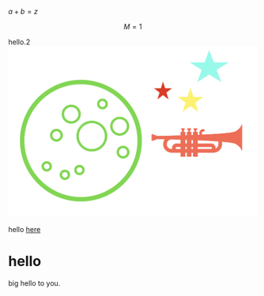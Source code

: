<script type="text/x-mathjax-config">MathJax.Hub.Config({tex2jax:{inlineMath:[['\$','\$'],['\\(','\\)']],processEscapes:true},CommonHTML: {matchFontHeight:false}});</script>
<script type="text/javascript" async src="https://cdnjs.cloudflare.com/ajax/libs/mathjax/2.7.1/MathJax.js?config=TeX-MML-AM_CHTML"></script>
$a+b=z$

$$
M=1
$$

hello.2 
![img](./ti.png)

hello
[here](https://shikounogakkou.com/lecture-list/)


# hello
big hello to you.

